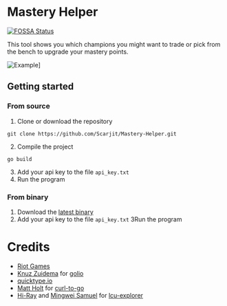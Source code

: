 # Mastery Helper
[![FOSSA Status](https://app.fossa.com/api/projects/git%2Bgithub.com%2FScarjit%2FMastery-Helper.svg?type=shield)](https://app.fossa.com/projects/git%2Bgithub.com%2FScarjit%2FMastery-Helper?ref=badge_shield)


This tool shows you which champions you might want to trade or pick from the bench to upgrade your mastery points.

![Example](https://i.soontm.net/Yipu5/xOfaPeqa82.png/raw)]

## Getting started

### From source
1) Clone or download the repository

```
git clone https://github.com/Scarjit/Mastery-Helper.git
```

2) Compile the project

```
go build
```

3) Add your api key to the file `api_key.txt`
4) Run the program

### From binary
1) Download the [latest binary](https://github.com/Scarjit/Mastery-Helper/releases)
2) Add your api key to the file `api_key.txt`
3Run the program

# Credits

 - [Riot Games](https://www.riotgames.com/en)
 - [Knuz Zuidema](https://github.com/KnutZuidema) for [golio](https://github.com/KnutZuidema/golio)
 - [quicktype.io](https://quicktype.io/)
 - [Matt Holt](https://github.com/mholt) for [curl-to-go](https://mholt.github.io/curl-to-go/)
 - [Hi-Ray](https://github.com/Hi-Ray) and [Mingwei Samuel](https://github.com/MingweiSamuel) for [lcu-explorer](https://github.com/HextechDocs/lcu-explorer)